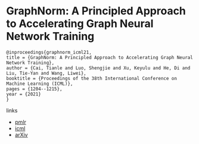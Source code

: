# GraphNorm: A Principled Approach to Accelerating Graph Neural Network Training

```
@inproceedings{graphnorm_icml21,
title = {GraphNorm: A Principled Approach to Accelerating Graph Neural Network Training},
author = {Cai, Tianle and Luo, Shengjie and Xu, Keyulu and He, Di and Liu, Tie-Yan and Wang, Liwei},
booktitle = {Proceedings of the 38th International Conference on Machine Learning (ICML)},
pages = {1204--1215},
year = {2021}
}
```

links
- [pmlr](http://proceedings.mlr.press/v139/cai21e.html)
- [icml](https://icml.cc/Conferences/2021/ScheduleMultitrack?event=10656)
- [arXiv](https://arxiv.org/abs/2009.03294)